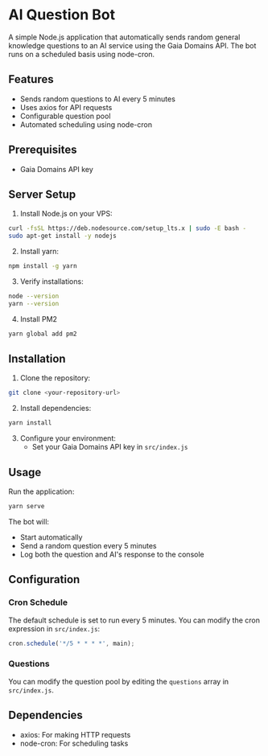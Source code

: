 # AI Question Bot

A simple Node.js application that automatically sends random general knowledge questions to an AI service using the Gaia Domains API. The bot runs on a scheduled basis using node-cron.

## Features

- Sends random questions to AI every 5 minutes
- Uses axios for API requests
- Configurable question pool
- Automated scheduling using node-cron

## Prerequisites

- Gaia Domains API key

## Server Setup

1. Install Node.js on your VPS:
```bash
curl -fsSL https://deb.nodesource.com/setup_lts.x | sudo -E bash -
sudo apt-get install -y nodejs
```

2. Install yarn:
```bash
npm install -g yarn
```

3. Verify installations:
```bash
node --version
yarn --version
```

4. Install PM2
```bash
yarn global add pm2
```

## Installation

1. Clone the repository:
```bash
git clone <your-repository-url>
```

2. Install dependencies:
```bash
yarn install
```

3. Configure your environment:
   - Set your Gaia Domains API key in `src/index.js`

## Usage

Run the application:
```bash
yarn serve
```

The bot will:
- Start automatically
- Send a random question every 5 minutes
- Log both the question and AI's response to the console

## Configuration

### Cron Schedule
The default schedule is set to run every 5 minutes. You can modify the cron expression in `src/index.js`:
```javascript
cron.schedule('*/5 * * * *', main);
```

### Questions
You can modify the question pool by editing the `questions` array in `src/index.js`.

## Dependencies

- axios: For making HTTP requests
- node-cron: For scheduling tasks
